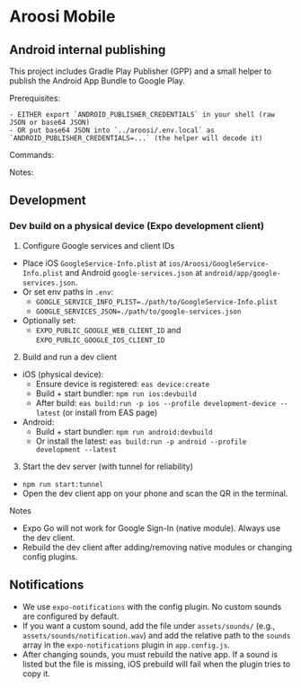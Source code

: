 # Aroosi Mobile

## Android internal publishing

This project includes Gradle Play Publisher (GPP) and a small helper to publish the Android App Bundle to Google Play.

Prerequisites:

	- EITHER export `ANDROID_PUBLISHER_CREDENTIALS` in your shell (raw JSON or base64 JSON)
	- OR put base64 JSON into `../aroosi/.env.local` as `ANDROID_PUBLISHER_CREDENTIALS=...` (the helper will decode it)

Commands:


Notes:



## Development

### Dev build on a physical device (Expo development client)

1) Configure Google services and client IDs
- Place iOS `GoogleService-Info.plist` at `ios/Aroosi/GoogleService-Info.plist` and Android `google-services.json` at `android/app/google-services.json`.
- Or set env paths in `.env`:
	- `GOOGLE_SERVICE_INFO_PLIST=./path/to/GoogleService-Info.plist`
	- `GOOGLE_SERVICES_JSON=./path/to/google-services.json`
- Optionally set:
	- `EXPO_PUBLIC_GOOGLE_WEB_CLIENT_ID` and `EXPO_PUBLIC_GOOGLE_IOS_CLIENT_ID`

2) Build and run a dev client
- iOS (physical device):
	- Ensure device is registered: `eas device:create`
	- Build + start bundler: `npm run ios:devbuild`
	- After build: `eas build:run -p ios --profile development-device --latest` (or install from EAS page)
- Android:
	- Build + start bundler: `npm run android:devbuild`
	- Or install the latest: `eas build:run -p android --profile development --latest`

3) Start the dev server (with tunnel for reliability)
- `npm run start:tunnel`
- Open the dev client app on your phone and scan the QR in the terminal.

Notes
- Expo Go will not work for Google Sign-In (native module). Always use the dev client.
- Rebuild the dev client after adding/removing native modules or changing config plugins.

## Notifications

- We use `expo-notifications` with the config plugin. No custom sounds are configured by default.
- If you want a custom sound, add the file under `assets/sounds/` (e.g., `assets/sounds/notification.wav`) and add the relative path to the `sounds` array in the `expo-notifications` plugin in `app.config.js`.
- After changing sounds, you must rebuild the native app. If a sound is listed but the file is missing, iOS prebuild will fail when the plugin tries to copy it.
